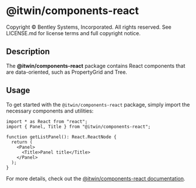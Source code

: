 # @itwin/components-react

Copyright © Bentley Systems, Incorporated. All rights reserved. See LICENSE.md for license terms and full copyright notice.

## Description

The **@itwin/components-react** package contains React components that are data-oriented, such as PropertyGrid and Tree.

## Usage

To get started with the `@itwin/components-react` package, simply import the necessary components and utilities:

```tsx
import * as React from "react";
import { Panel, Title } from "@itwin/components-react";

function getListPanel(): React.ReactNode {
  return (
    <Panel>
      <Title>Panel title</Title>
    </Panel>
  );
}
```

For more details, check out the [@itwin/components-react documentation](https://www.itwinjs.org/reference/components-react/).

